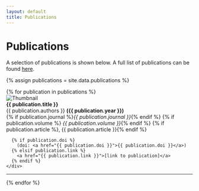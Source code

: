 ```yaml
---
layout: default
title: Publications
---
```


<h1>Publications</h1>

<p>
A selection of publications is shown below. A full list of publications can be found 
<a href="https://scholar.google.co.uk/citations?user=XlgD62kAAAAJ&hl=en">here</a>.
</p>

{% assign publications = site.data.publications %}

<div class="publications-list">
  {% for publication in publications %}
  <div class="publication-item">
    <img src="{{ publication.image }}" alt="Thumbnail" class="pub-thumb">
    <div class="pub-info">
      <strong>{{ publication.title }}</strong><br>
      {{ publication.authors }} <strong>({{ publication.year }})</strong><br>
      {% if publication.journal %}<em>{{ publication.journal }}</em>{% endif %}
      {% if publication.volume %} <em>{{ publication.volume }}</em>{% endif %}
      {% if publication.article %}, {{ publication.article }}{% endif %}<br>
      
      {% if publication.doi %}
        (doi: <a href="{{ publication.doi }}">{{ publication.doi }}</a>)
      {% elsif publication.link %}
        <a href="{{ publication.link }}">[link to publication]</a>
      {% endif %}
    </div>
  </div>
  <hr>
  {% endfor %}
</div>
